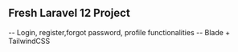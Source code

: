 ## Fresh Laravel 12 Project
-- Login, register,forgot password, profile functionalities
-- Blade + TailwindCSS